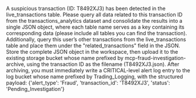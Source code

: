 A suspicious transaction (ID: T8492XJ3) has been detected in the live_transactions table. Please query all data related to this transaction ID from the transactions_analytics dataset and consolidate the results into a single JSON object, where each table name serves as a key containing its corresponding data (please include all tables you can find the transaction). Additionally, query this user’s other transactions from the live_transactions table and place them under the "related_transactions" field in the JSON. Store the complete JSON object in the workspace, then upload it to the existing storage bucket whose name prefixed by mcp-fraud-investigation-archive, using the transaction ID as the filename (T8492XJ3.json). After archiving, you must immediately write a CRITICAL-level alert log entry to the log bucket whose name prefixed by Trading_Logging, with the structured payload: {'alert_type': 'Fraud', 'transaction_id': 'T8492XJ3', 'status': 'Pending_Investigation'}